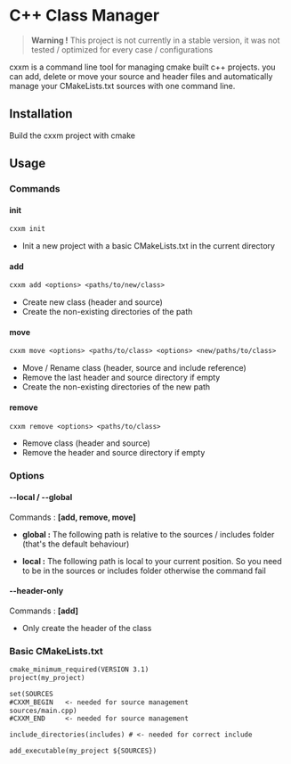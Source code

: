 # C++ Class Manager

> __Warning !__ This project is not currently in a stable version,
it was not tested / optimized for every case / configurations

cxxm is a command line tool for managing cmake built c++ projects. you can add, delete or move your source and header files and automatically manage your CMakeLists.txt sources with one command line.

## Installation

Build the cxxm project with cmake

## Usage

### Commands

#### init

```txt
cxxm init
```

- Init a new project with a basic CMakeLists.txt in the current directory

#### add

```txt
cxxm add <options> <paths/to/new/class>
```

- Create new class (header and source)
- Create the non-existing directories of the path

#### move

```txt
cxxm move <options> <paths/to/class> <options> <new/paths/to/class>
```

- Move / Rename class (header, source and include reference)
- Remove the last header and source directory if empty
- Create the non-existing directories of the new path

#### remove

```txt
cxxm remove <options> <paths/to/class>
```

- Remove class (header and source)
- Remove the header and source directory if empty

### Options

#### --local / --global

Commands : __[add, remove, move]__

- __global :__ The following path is relative to the sources / includes folder (that's the default behaviour)

- __local :__ The following path is local to your current position.
So you need to be in the sources or includes folder otherwise the command fail

#### --header-only

Commands : __[add]__

- Only create the header of the class

### Basic CMakeLists.txt

```txt
cmake_minimum_required(VERSION 3.1)
project(my_project)

set(SOURCES
#CXXM_BEGIN   <- needed for source management
sources/main.cpp)
#CXXM_END     <- needed for source management

include_directories(includes) # <- needed for correct include

add_executable(my_project ${SOURCES})
```

